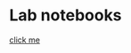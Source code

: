 # Lab notebooks


[click me]([https://www.baidu.com](https://idec-teams.github.io/2024_STU_-China/img/idec-note-STU-China.pdf))

